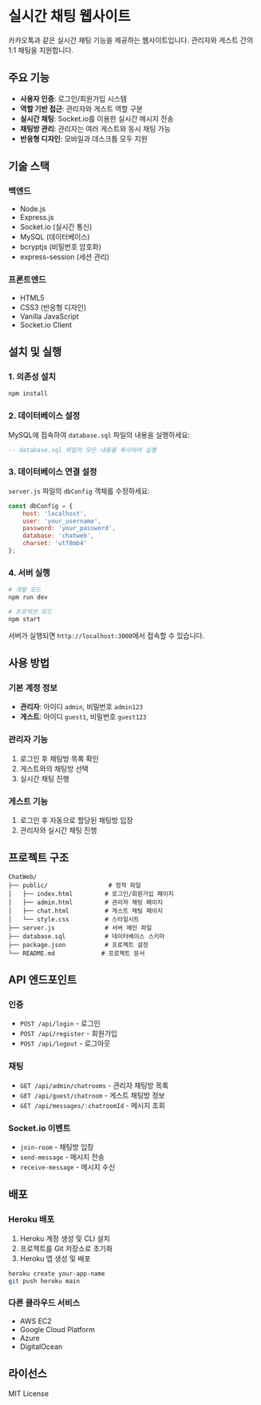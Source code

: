 # 실시간 채팅 웹사이트

카카오톡과 같은 실시간 채팅 기능을 제공하는 웹사이트입니다. 관리자와 게스트 간의 1:1 채팅을 지원합니다.

## 주요 기능

- **사용자 인증**: 로그인/회원가입 시스템
- **역할 기반 접근**: 관리자와 게스트 역할 구분
- **실시간 채팅**: Socket.io를 이용한 실시간 메시지 전송
- **채팅방 관리**: 관리자는 여러 게스트와 동시 채팅 가능
- **반응형 디자인**: 모바일과 데스크톱 모두 지원

## 기술 스택

### 백엔드
- Node.js
- Express.js
- Socket.io (실시간 통신)
- MySQL (데이터베이스)
- bcryptjs (비밀번호 암호화)
- express-session (세션 관리)

### 프론트엔드
- HTML5
- CSS3 (반응형 디자인)
- Vanilla JavaScript
- Socket.io Client

## 설치 및 실행

### 1. 의존성 설치
```bash
npm install
```

### 2. 데이터베이스 설정
MySQL에 접속하여 `database.sql` 파일의 내용을 실행하세요:

```sql
-- database.sql 파일의 모든 내용을 복사하여 실행
```

### 3. 데이터베이스 연결 설정
`server.js` 파일의 `dbConfig` 객체를 수정하세요:

```javascript
const dbConfig = {
    host: 'localhost',
    user: 'your_username',
    password: 'your_password',
    database: 'chatweb',
    charset: 'utf8mb4'
};
```

### 4. 서버 실행
```bash
# 개발 모드
npm run dev

# 프로덕션 모드
npm start
```

서버가 실행되면 `http://localhost:3000`에서 접속할 수 있습니다.

## 사용 방법

### 기본 계정 정보
- **관리자**: 아이디 `admin`, 비밀번호 `admin123`
- **게스트**: 아이디 `guest1`, 비밀번호 `guest123`

### 관리자 기능
1. 로그인 후 채팅방 목록 확인
2. 게스트와의 채팅방 선택
3. 실시간 채팅 진행

### 게스트 기능
1. 로그인 후 자동으로 할당된 채팅방 입장
2. 관리자와 실시간 채팅 진행

## 프로젝트 구조

```
ChatWeb/
├── public/                 # 정적 파일
│   ├── index.html         # 로그인/회원가입 페이지
│   ├── admin.html         # 관리자 채팅 페이지
│   ├── chat.html          # 게스트 채팅 페이지
│   └── style.css          # 스타일시트
├── server.js              # 서버 메인 파일
├── database.sql           # 데이터베이스 스키마
├── package.json           # 프로젝트 설정
└── README.md             # 프로젝트 문서
```

## API 엔드포인트

### 인증
- `POST /api/login` - 로그인
- `POST /api/register` - 회원가입
- `POST /api/logout` - 로그아웃

### 채팅
- `GET /api/admin/chatrooms` - 관리자 채팅방 목록
- `GET /api/guest/chatroom` - 게스트 채팅방 정보
- `GET /api/messages/:chatroomId` - 메시지 조회

### Socket.io 이벤트
- `join-room` - 채팅방 입장
- `send-message` - 메시지 전송
- `receive-message` - 메시지 수신

## 배포

### Heroku 배포
1. Heroku 계정 생성 및 CLI 설치
2. 프로젝트를 Git 저장소로 초기화
3. Heroku 앱 생성 및 배포

```bash
heroku create your-app-name
git push heroku main
```

### 다른 클라우드 서비스
- AWS EC2
- Google Cloud Platform
- Azure
- DigitalOcean

## 라이선스

MIT License

